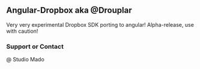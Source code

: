 ## Angular-Dropbox aka @Drouplar

Very very experimental Dropbox SDK porting to angular!
Alpha-release, use with caution!

### Support or Contact

@ Studio Mado
